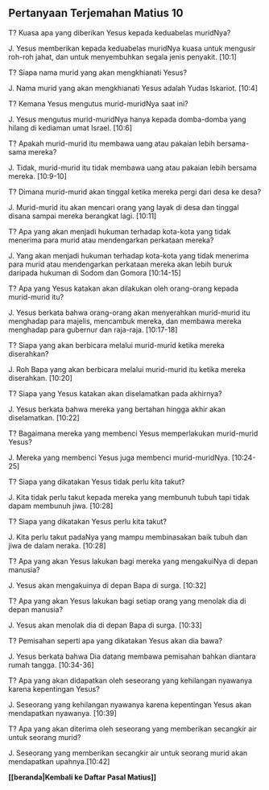 ﻿## Pertanyaan Terjemahan Matius 10 ##

T? Kuasa apa yang diberikan Yesus kepada keduabelas muridNya?

J. Yesus memberikan kepada keduabelas muridNya kuasa untuk mengusir roh-roh jahat, dan untuk menyembuhkan segala jenis penyakit. [10:1]

T? Siapa nama murid yang akan mengkhianati Yesus?

J. Nama murid yang akan mengkhianati Yesus adalah Yudas Iskariot. [10:4]

T? Kemana Yesus mengutus murid-muridNya saat ini?

J. Yesus mengutus murid-muridNya hanya kepada domba-domba yang hilang di kediaman umat Israel. [10:6]

T? Apakah murid-murid itu membawa uang atau pakaian lebih bersama-sama mereka?

J. Tidak, murid-murid itu tidak membawa uang atau pakaian lebih bersama mereka. [10:9-10]

T? Dimana murid-murid akan tinggal ketika mereka pergi dari desa ke desa?

J. Murid-murid itu akan mencari orang yang layak di desa dan tinggal disana sampai mereka berangkat lagi. [10:11]

T? Apa yang akan menjadi hukuman terhadap kota-kota yang tidak menerima para murid atau mendengarkan perkataan mereka?

J. Yang akan menjadi hukuman terhadap kota-kota yang tidak menerima para murid atau mendengarkan perkataan mereka akan lebih buruk daripada hukuman di Sodom dan Gomora [10:14-15]

T? Apa yang Yesus katakan akan dilakukan oleh orang-orang kepada murid-murid itu?

J. Yesus berkata bahwa orang-orang akan menyerahkan murid-murid itu menghadap para majelis, mencambuk mereka, dan membawa mereka menghadap para gubernur dan raja-raja. [10:17-18]

T? Siapa yang akan berbicara melalui murid-murid ketika mereka diserahkan?

J. Roh Bapa yang akan berbicara melalui murid-murid itu ketika mereka diserahkan. [10:20]

T? Siapa yang Yesus katakan akan diselamatkan pada akhirnya?

J. Yesus berkata bahwa mereka yang bertahan hingga akhir akan diselamatkan. [10:22]

T? Bagaimana mereka yang membenci Yesus memperlakukan murid-murid Yesus?

J. Mereka yang membenci Yesus juga membenci murid-muridNya. [10:24-25]

T? Siapa yang dikatakan Yesus tidak perlu kita takut?

J. Kita tidak perlu takut kepada mereka yang membunuh tubuh tapi tidak dapam membunuh jiwa. [10:28]

T? Siapa yang dikatakan Yesus perlu kita takut?

J. Kita perlu takut padaNya yang mampu membinasakan baik tubuh dan jiwa de dalam neraka. [10:28]

T? Apa yang akan Yesus lakukan bagi mereka yang mengakuiNya di depan manusia?

J. Yesus akan mengakuinya di depan Bapa di surga. [10:32]

T? Apa yang akan Yesus lakukan bagi setiap orang yang menolak dia di depan manusia?

J. Yesus akan menolak dia di depan Bapa di surga. [10:33]

T? Pemisahan seperti apa yang dikatakan Yesus akan dia bawa?

J. Yesus berkata bahwa Dia datang membawa pemisahan bahkan diantara rumah tangga. [10:34-36]

T? Apa yang akan didapatkan oleh seseorang yang kehilangan nyawanya karena kepentingan Yesus?

J. Seseorang yang kehilangan nyawanya karena kepentingan Yesus akan mendapatkan nyawanya. [10:39]

T? Apa yang akan diterima oleh seseorang yang memberikan secangkir air untuk seorang murid?

J. Seseorang yang memberikan secangkir air untuk seorang murid akan mendapatkan upahnya.[10:42]

__[[beranda|Kembali ke Daftar Pasal Matius]]__

